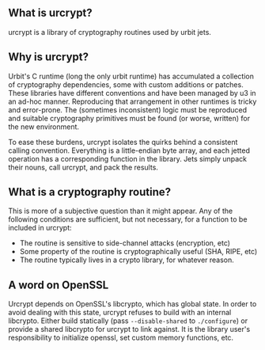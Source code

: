 What is urcrypt?
----------------
urcrypt is a library of cryptography routines used by urbit jets.

Why is urcrypt?
---------------
Urbit's C runtime (long the only urbit runtime) has accumulated a collection of
cryptography dependencies, some with custom additions or patches. These
libraries have different conventions and have been managed by u3 in an ad-hoc
manner. Reproducing that arrangement in other runtimes is tricky and
error-prone. The (sometimes inconsistent) logic must be reproduced and suitable
cryptography primitives must be found (or worse, written) for the new
environment.

To ease these burdens, urcrypt isolates the quirks behind a consistent calling
convention. Everything is a little-endian byte array, and each jetted operation
has a corresponding function in the library. Jets simply unpack their nouns,
call urcrypt, and pack the results.

What is a cryptography routine?
-------------------------------
This is more of a subjective question than it might appear. Any of the following
conditions are sufficient, but not necessary, for a function to be included in
urcrypt:

  * The routine is sensitive to side-channel attacks (encryption, etc)
  * Some property of the routine is cryptographically useful (SHA, RIPE, etc)
  * The routine typically lives in a crypto library, for whatever reason.

A word on OpenSSL
-----------------
Urcrypt depends on OpenSSL's libcrypto, which has global state. In order
to avoid dealing with this state, urcrypt refuses to build with an internal
libcrypto. Either build statically (pass `--disable-shared` to `./configure`)
or provide a shared libcrypto for urcrypt to link against. It is the library
user's responsibility to initialize openssl, set custom memory functions, etc.
